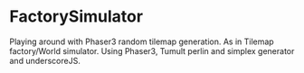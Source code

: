 # FactorySimulator

Playing around with Phaser3 random tilemap generation. As in Tilemap factory/World simulator.
Using Phaser3, Tumult perlin and simplex generator and underscoreJS.

